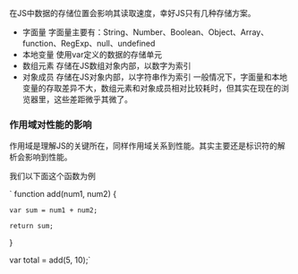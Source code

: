 在JS中数据的存储位置会影响其读取速度，幸好JS只有几种存储方案。
* 字面量
    字面量主要有：String、Number、Boolean、Object、Array、function、RegExp、null、undefined
* 本地变量
    使用var定义的数据的存储单元
* 数组元素
    存储在JS数组对象内部，以数字为索引
* 对象成员
    存储在JS对象内部，以字符串作为索引
一般情况下，字面量和本地变量的存取差异不大，数组元素和对象成员相对比较耗时，但其实在现在的浏览器里，这些差距微乎其微了。


### 作用域对性能的影响
作用域是理解JS的关键所在，同样作用域关系到性能。其实主要还是标识符的解析会影响到性能。

我们以下面这个函数为例

` function add(num1, num2) {

    var sum = num1 + num2;

    return sum;

}

var total = add(5, 10);`




